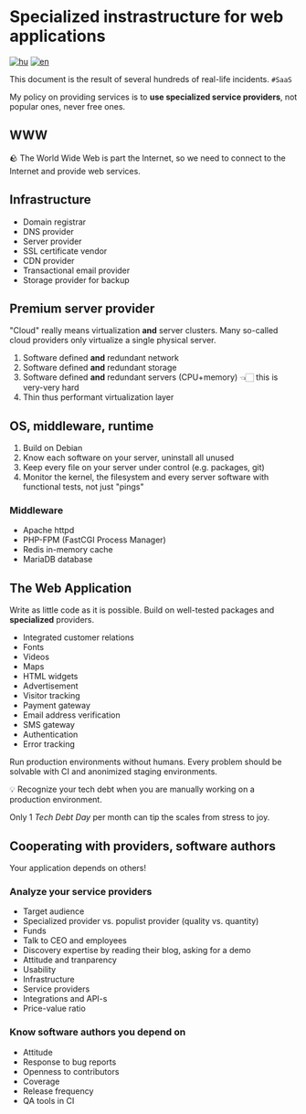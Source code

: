 # Specialized instrastructure for web applications

[![hu](https://img.shields.io/badge/nyelv-magyar%20%F0%9F%87%AD%F0%9F%87%BA-white)](README.hu.md)
[![en](https://img.shields.io/badge/lang-english%20%F0%9F%87%AC%F0%9F%87%A7-white)](README.md)

This document is the result of several hundreds of real-life incidents.
`#SaaS`

My policy on providing services is to **use specialized service providers**,
not popular ones, never free ones.

## WWW

🪨 The World Wide Web is part the Internet,
so we need to connect to the Internet and provide web services.

## Infrastructure

- Domain registrar
- DNS provider
- Server provider
- SSL certificate vendor
- CDN provider
- Transactional email provider
- Storage provider for backup

## Premium server provider

"Cloud" really means virtualization **and** server clusters.
Many so-called cloud providers only virtualize a single physical server.

1. Software defined **and** redundant network
2. Software defined **and** redundant storage
3. Software defined **and** redundant servers
    (CPU+memory) 👈🏻 this is very-very hard
4. Thin thus performant virtualization layer

## OS, middleware, runtime

1. Build on Debian
2. Know each software on your server, uninstall all unused
3. Keep every file on your server under control (e.g. packages, git)
4. Monitor the kernel, the filesystem and every server software
    with functional tests, not just "pings"

### Middleware

- Apache httpd
- PHP-FPM (FastCGI Process Manager)
- Redis in-memory cache
- MariaDB database

## The Web Application

Write as little code as it is possible.
Build on well-tested packages and **specialized** providers.

- Integrated customer relations
- Fonts
- Videos
- Maps
- HTML widgets
- Advertisement
- Visitor tracking
- Payment gateway
- Email address verification
- SMS gateway
- Authentication
- Error tracking

Run production environments without humans.
Every problem should be solvable with CI
and anonimized staging environments.

💡 Recognize your tech debt when you are manually working
on a production environment.

Only 1 _Tech Debt Day_ per month can tip the scales from stress to joy.

## Cooperating with providers, software authors

Your application depends on others!

### Analyze your service providers

- Target audience
- Specialized provider vs. populist provider (quality vs. quantity)
- Funds
- Talk to CEO and employees
- Discovery expertise by reading their blog, asking for a demo
- Attitude and tranparency
- Usability
- Infrastructure
- Service providers
- Integrations and API-s
- Price-value ratio

### Know software authors you depend on

- Attitude
- Response to bug reports
- Openness to contributors
- Coverage
- Release frequency
- QA tools in CI
